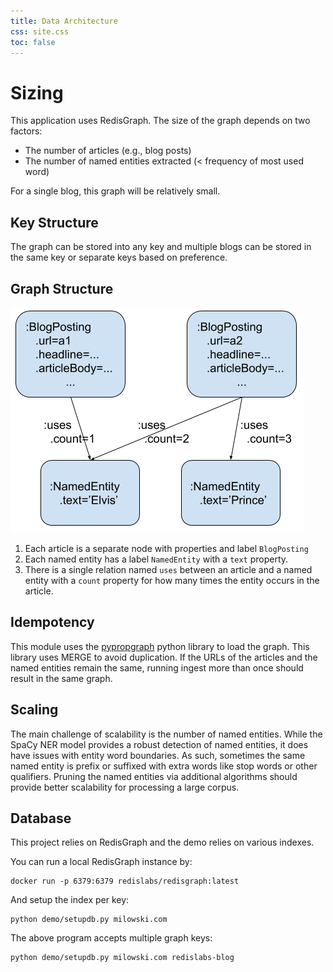 ```yaml
---
title: Data Architecture
css: site.css
toc: false
---
```


# Sizing

This application uses RedisGraph. The size of the graph depends on
two factors:

 * The number of articles (e.g., blog posts)
 * The number of named entities extracted (< frequency of most used word)

For a single blog, this graph will be relatively small.

## Key Structure

The graph can be stored into any key and multiple blogs can be
stored in the same key or separate keys based on preference.

## Graph Structure

![NER Graph](ner-graph.png)

1. Each article is a separate node with properties and label `BlogPosting`
1. Each named entity has a label `NamedEntity` with a `text` property.
1. There is a single relation named `uses` between an article and a named entity
   with a `count` property for how many times the entity occurs in the article.

## Idempotency

This module uses the [pypropgraph](https://github.com/alexmilowski/pypropgraph)
python library to load the graph. This library uses MERGE to avoid duplication.
If the URLs of the articles and the named entities remain the same, running
ingest more than once should result in the same graph.

## Scaling

The main challenge of scalability is the number of named entities. While the
SpaCy NER model provides a robust detection of named entities, it does have
issues with entity word boundaries. As such, sometimes the same named
entity is prefix or suffixed with extra words like stop words or other
qualifiers. Pruning the named entities via additional algorithms should
provide better scalability for processing a large corpus.

## Database

This project relies on RedisGraph and the demo relies on various indexes.

You can run a local RedisGraph instance by:

```
docker run -p 6379:6379 redislabs/redisgraph:latest
```

And setup the index per key:

```
python demo/setupdb.py milowski.com
```

The above program accepts multiple graph keys:

```
python demo/setupdb.py milowski.com redislabs-blog
```

